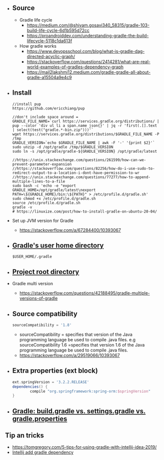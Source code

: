 - ## Source
    - Gradle life cycle
        - https://medium.com/@shivam.gosavi340_58315/gradle-103-build-life-cycle-6d1b595d72cc
        - https://proandroiddev.com/understanding-gradle-the-build-lifecycle-5118c1da613f
    - How gradle works
        - https://www.devopsschool.com/blog/what-is-gradle-dag-directed-acyclic-graph/
        - https://stackoverflow.com/questions/2414281/what-are-real-world-examples-of-gradles-dependency-graph    
        - https://mail2lakshmi12.medium.com/gradle-gradle-all-about-gradle-a15504a9e4c9

- ## Install
    ```shell script
    //install pup
    https://github.com/ericchiang/pup
  
    //don't include space around = 
    GRADLE_FILE_NAME=`curl https://services.gradle.org/distributions/ | pup --color 'div ul li a span.name json{}' | jq -r 'first(.[].text | select(test("gradle.*-bin.zip")))'`
    wget https://services.gradle.org/distributions/$GRADLE_FILE_NAME -P /tmp
    GRADLE_VERSION=`echo $GRADLE_FILE_NAME | awk -F '-' '{print $2}'`
    sudo unzip -d /opt/gradle /tmp/$GRADLE_VERSION
    sudo ln -s /opt/gradle/gradle-${GRADLE_VERSION} /opt/gradle/latest
  
    //https://unix.stackexchange.com/questions/261599/how-can-we-prevent-parameter-expansion
    //https://stackoverflow.com/questions/82256/how-do-i-use-sudo-to-redirect-output-to-a-location-i-dont-have-permission-to-wr
    //https://unix.stackexchange.com/questions/77277/how-to-append-multiple-lines-to-a-file
    sudo bash -c 'echo -e "export GRADLE_HOME=/opt/gradle/latest\nexport PATH=\${GRADLE_HOME}/bin:\${PATH}" > /etc/profile.d/gradle.sh'  
    sudo chmod +x /etc/profile.d/gradle.sh
    source /etc/profile.d/gradle.sh
    gradle -v
    # https://linuxize.com/post/how-to-install-gradle-on-ubuntu-20-04/
    ```
  
- Set up JVM version for Gradle
    - https://stackoverflow.com/a/67284400/10393067  

- ## [Gradle's user home directory](https://docs.gradle.org/current/userguide/directory_layout.html)
    ```shell script
    $USER_HOME/.gradle
    ```
- ## [Project root directory](https://docs.gradle.org/current/userguide/directory_layout.html#dir:project_root)

- Gradle multi version
    - https://stackoverflow.com/questions/42188495/gradle-multiple-versions-of-gradle

- ## Source compatibility
    ```groovy
    sourceCompatibility = '1.8'
    ```
    - sourceCompatibility = specifies that version of the Java programming language be used to compile .java files. e.g sourceCompatibility 1.6 =specifies that version 1.6 of the Java programming language be used to compile .java files.
    - https://stackoverflow.com/a/29519066/10393067
    
- ## Extra properties (ext block)
  ```groovy
  ext.springVersion = '3.2.2.RELEASE'
  dependencies() {
          compile "org.springframework:spring-orm:$springVersion"
  }
  ```    
  
- ## [Gradle: build.gradle vs. settings.gradle vs. gradle.properties](https://www.baeldung.com/gradle-build-settings-properties)
  
## Tip an tricks
- https://tomgregory.com/5-tips-for-using-gradle-with-intellij-idea-2019/  
- [Intellij add gradle dependency](https://www.jetbrains.com/help/idea/work-with-gradle-dependency-diagram.html)